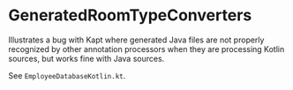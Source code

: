 GeneratedRoomTypeConverters
===========================

Illustrates a bug with Kapt where generated Java files are not properly recognized by other
annotation processors when they are processing Kotlin sources, but works fine with Java sources.

See `EmployeeDatabaseKotlin.kt`.
